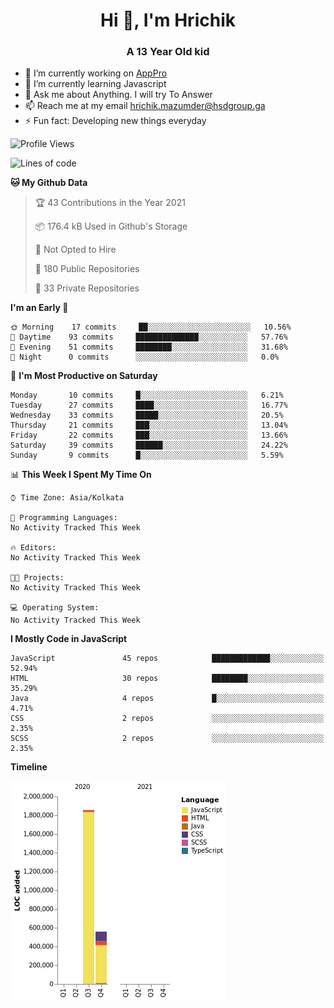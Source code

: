 <h1 align="center">Hi 👋, I'm Hrichik</h1>
<h3 align="center">A 13 Year Old kid</h3>


- 🔭 I’m currently working on [AppPro](https://apppro.in)
- 🌱 I’m currently learning Javascript
- 💬 Ask me about Anything. I will try To Answer
- 📫 Reach me at my email hrichik.mazumder@hsdgroup.ga
- ⚡ Fun fact: Developing new things everyday

<!--START_SECTION:waka-->
![Profile Views](http://img.shields.io/badge/Profile%20Views-1-blue)

![Lines of code](https://img.shields.io/badge/From%20Hello%20World%20I%27ve%20Written-2.4%20million%20lines%20of%20code-blue)

**🐱 My Github Data** 

> 🏆 43 Contributions in the Year 2021
 > 
> 📦 176.4 kB Used in Github's Storage 
 > 
> 🚫 Not Opted to Hire
 > 
> 📜 180 Public Repositories 
 > 
> 🔑 33 Private Repositories  
 > 
**I'm an Early 🐤** 

```text
🌞 Morning    17 commits     ██░░░░░░░░░░░░░░░░░░░░░░░   10.56% 
🌆 Daytime    93 commits     ██████████████░░░░░░░░░░░   57.76% 
🌃 Evening    51 commits     ████████░░░░░░░░░░░░░░░░░   31.68% 
🌙 Night      0 commits      ░░░░░░░░░░░░░░░░░░░░░░░░░   0.0%

```
📅 **I'm Most Productive on Saturday** 

```text
Monday       10 commits     █░░░░░░░░░░░░░░░░░░░░░░░░   6.21% 
Tuesday      27 commits     ████░░░░░░░░░░░░░░░░░░░░░   16.77% 
Wednesday    33 commits     █████░░░░░░░░░░░░░░░░░░░░   20.5% 
Thursday     21 commits     ███░░░░░░░░░░░░░░░░░░░░░░   13.04% 
Friday       22 commits     ███░░░░░░░░░░░░░░░░░░░░░░   13.66% 
Saturday     39 commits     ██████░░░░░░░░░░░░░░░░░░░   24.22% 
Sunday       9 commits      █░░░░░░░░░░░░░░░░░░░░░░░░   5.59%

```


📊 **This Week I Spent My Time On** 

```text
⌚︎ Time Zone: Asia/Kolkata

💬 Programming Languages: 
No Activity Tracked This Week

🔥 Editors: 
No Activity Tracked This Week

🐱‍💻 Projects: 
No Activity Tracked This Week

💻 Operating System: 
No Activity Tracked This Week

```

**I Mostly Code in JavaScript** 

```text
JavaScript               45 repos            █████████████░░░░░░░░░░░░   52.94% 
HTML                     30 repos            ████████░░░░░░░░░░░░░░░░░   35.29% 
Java                     4 repos             █░░░░░░░░░░░░░░░░░░░░░░░░   4.71% 
CSS                      2 repos             ░░░░░░░░░░░░░░░░░░░░░░░░░   2.35% 
SCSS                     2 repos             ░░░░░░░░░░░░░░░░░░░░░░░░░   2.35%

```


**Timeline**

![Chart not found](https://raw.githubusercontent.com/hrichiksite/hrichiksite/master/charts/bar_graph.png) 


<!--END_SECTION:waka-->
